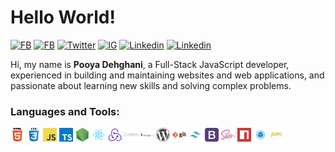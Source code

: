 # Hello World!

[![FB](https://img.shields.io/badge/Homepage-FF5722?style=flat-square&logo=wordpress&logoColor=white)](https://pooyadhgh.com/) [![FB](https://img.shields.io/badge/Facebook-1877F2?style=flat-square&logo=facebook&logoColor=white)](https://www.facebook.com/pooyadhgh) [![Twitter](https://img.shields.io/badge/Twitter-1DA1F2?style=flat-square&logo=twitter&logoColor=white)](https://www.twitter.com/pooyadhgh) [![IG](https://img.shields.io/badge/Instagram-E4405F?style=flat-square&logo=instagram&logoColor=white)](https://www.instagram.com/pooyadhgh) [![Linkedin](https://img.shields.io/badge/LinkedIn-0077B5?style=flat-square&logo=linkedin&logoColor=white)](https://www.linkedin.com/in/pooyadhgh/) [![Linkedin](https://img.shields.io/badge/GMail-D14836?style=flat-square&logo=gmail&logoColor=white)](mailto:pooyadhgh@gmail.com)



Hi, my name is **Pooya Dehghani**, a Full-Stack JavaScript developer, experienced in building and maintaining websites and web applications, and passionate about learning new skills and solving complex problems.

### Languages and Tools:

<img height="22" src="https://raw.githubusercontent.com/github/explore/80688e429a7d4ef2fca1e82350fe8e3517d3494d/topics/html/html.png">  <img height="22" src="https://raw.githubusercontent.com/github/explore/80688e429a7d4ef2fca1e82350fe8e3517d3494d/topics/css/css.png"> <img height="22" src="https://raw.githubusercontent.com/github/explore/80688e429a7d4ef2fca1e82350fe8e3517d3494d/topics/javascript/javascript.png">  <img height="22" src="https://raw.githubusercontent.com/github/explore/80688e429a7d4ef2fca1e82350fe8e3517d3494d/topics/typescript/typescript.png"> <img height="22" src="https://raw.githubusercontent.com/github/explore/80688e429a7d4ef2fca1e82350fe8e3517d3494d/topics/nodejs/nodejs.png"> <img height="22" src="https://raw.githubusercontent.com/github/explore/80688e429a7d4ef2fca1e82350fe8e3517d3494d/topics/react/react.png"> <img height="22" src="https://raw.githubusercontent.com/github/explore/80688e429a7d4ef2fca1e82350fe8e3517d3494d/topics/redux/redux.png"> <img height="22" src="https://raw.githubusercontent.com/github/explore/80688e429a7d4ef2fca1e82350fe8e3517d3494d/topics/express/express.png"> <img height="22" src="https://raw.githubusercontent.com/github/explore/80688e429a7d4ef2fca1e82350fe8e3517d3494d/topics/mongodb/mongodb.png"> <img height="22" src="https://raw.githubusercontent.com/github/explore/80688e429a7d4ef2fca1e82350fe8e3517d3494d/topics/wordpress/wordpress.png"> <img height="22" src="https://raw.githubusercontent.com/github/explore/80688e429a7d4ef2fca1e82350fe8e3517d3494d/topics/git/git.png">  <img height="22" src="https://raw.githubusercontent.com/github/explore/80688e429a7d4ef2fca1e82350fe8e3517d3494d/topics/tailwind/tailwind.png"> <img height="22" src="https://raw.githubusercontent.com/github/explore/80688e429a7d4ef2fca1e82350fe8e3517d3494d/topics/bootstrap/bootstrap.png"> <img height="22" src="https://raw.githubusercontent.com/github/explore/80688e429a7d4ef2fca1e82350fe8e3517d3494d/topics/sass/sass.png"> <img height="22" src="https://raw.githubusercontent.com/github/explore/80688e429a7d4ef2fca1e82350fe8e3517d3494d/topics/npm/npm.png"> <img height="22" src="https://raw.githubusercontent.com/github/explore/80688e429a7d4ef2fca1e82350fe8e3517d3494d/topics/webpack/webpack.png"> <img height="22" src="https://raw.githubusercontent.com/github/explore/80688e429a7d4ef2fca1e82350fe8e3517d3494d/topics/babel/babel.png">


